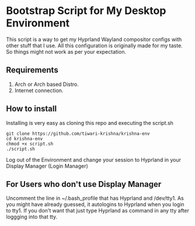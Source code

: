 # Bootstrap Script for My Desktop Environment

This script is a way to get my Hyprland Wayland compositor configs with other stuff that I use.
All this configuration is originally made for my taste. So things might not work as per your expectation.

## Requirements

1. Arch or Arch based Distro.
2. Internet connection.

## How to install

Installing is very easy as cloning this repo and executing the script.sh

~~~
git clone https://github.com/tiwari-krishna/krishna-env
cd krishna-env
chmod +x script.sh
./script.sh
~~~

Log out of the Environment and change your session to Hyprland in your Display Manager (Login Manager)

## For Users who don't use Display Manager

Uncomment the line in ~/.bash_profile that has Hyprland and /dev/tty1.
As you might have already guessed, it autologins to Hyprland when you login to tty1.
If you don't want that just type Hyprland as command in any tty after loggging into that tty.
